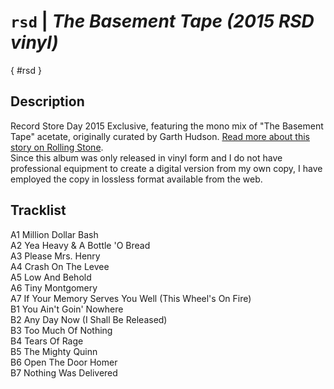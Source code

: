 # `rsd` | _The Basement Tape (2015 RSD vinyl)_

[](){ #rsd }

## Description

Record Store Day 2015 Exclusive, featuring the mono mix of "The Basement Tape" acetate, originally curated by Garth Hudson. [Read more about this story on Rolling Stone](https://archive.is/Cbhzt).<br>
Since this album was only released in vinyl form and I do not have professional equipment to create a digital version from my own copy, I have employed the copy in lossless format available from the web.

## Tracklist

A1 Million Dollar Bash<br>A2 Yea Heavy & A Bottle 'O Bread<br>A3 Please Mrs. Henry<br>A4 Crash On The Levee<br>A5 Low And Behold<br>A6 Tiny Montgomery<br>A7 If Your Memory Serves You Well (This Wheel's On Fire)<br>B1 You Ain't Goin' Nowhere<br>B2 Any Day Now (I Shall Be Released)<br>B3 Too Much Of Nothing<br>B4 Tears Of Rage<br>B5 The Mighty Quinn<br>B6 Open The Door Homer<br>B7 Nothing Was Delivered
